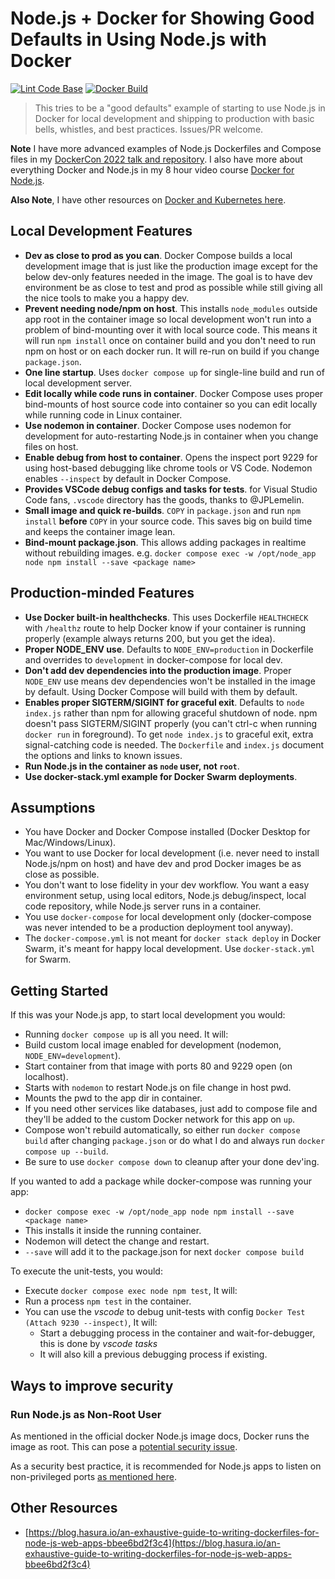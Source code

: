 # Node.js + Docker for Showing Good Defaults in Using Node.js with Docker

[![Lint Code Base](https://github.com/BretFisher/node-docker-good-defaults/actions/workflows/call-super-linter.yaml/badge.svg)](https://github.com/BretFisher/node-docker-good-defaults/actions/workflows/call-super-linter.yaml)
[![Docker Build](https://github.com/BretFisher/node-docker-good-defaults/actions/workflows/call-docker-build.yaml/badge.svg)](https://github.com/BretFisher/node-docker-good-defaults/actions/workflows/call-docker-build.yaml)

> This tries to be a "good defaults" example of starting to use Node.js in Docker for local development and shipping to production with basic bells, whistles, and best practices. Issues/PR welcome.

**Note** I have more advanced examples of Node.js Dockerfiles and Compose files in my [DockerCon 2022 talk and repository](https://github.com/BretFisher/nodejs-rocks-in-docker).
I also have more about everything Docker and Node.js in my 8 hour video course [Docker for Node.js](https://www.bretfisher.com/node/).

**Also Note**, I have other resources on [Docker and Kubernetes here](https://www.bretfisher.com/docker).

## Local Development Features

- **Dev as close to prod as you can**.
Docker Compose builds a local development image that is just like the production image except for the
below dev-only features needed in the image.
The goal is to have dev environment be as close to test and prod as possible while still giving all the
nice tools to make you a happy dev.
- **Prevent needing node/npm on host**.
This installs `node_modules` outside app root in the container image so local development won't run into a
problem of bind-mounting over it with local source code. This means it will run `npm install`
once on container build and you don't need to run npm on host or on each docker run.
It will re-run on build if you change `package.json`.
- **One line startup**. Uses `docker compose up` for single-line build and run of local
development server.
- **Edit locally while code runs in container**.
Docker Compose uses proper bind-mounts of host source code into container so you can edit
locally while running code in Linux container.
- **Use nodemon in container**. Docker Compose uses nodemon for development for auto-restarting
Node.js in container when you change files on host.
- **Enable debug from host to container**. Opens the inspect port 9229 for using host-based
debugging like chrome tools or VS Code. Nodemon enables `--inspect` by default in Docker Compose.
- **Provides VSCode debug configs and tasks for tests**. for Visual Studio Code fans,
`.vscode` directory has the goods, thanks to @JPLemelin.
- **Small image and quick re-builds**. `COPY` in `package.json` and run `npm install`
**before** `COPY` in your source code. This saves big on build time and keeps the container image lean.
- **Bind-mount package.json**. This allows adding packages in realtime without rebuilding images. e.g.
`docker compose exec -w /opt/node_app node npm install --save <package name>`

## Production-minded Features

- **Use Docker built-in healthchecks**. This uses Dockerfile `HEALTHCHECK` with `/healthz` route to
help Docker know if your container is running properly (example always returns 200, but you get the idea).
- **Proper NODE_ENV use**. Defaults to `NODE_ENV=production` in Dockerfile and overrides to
`development` in docker-compose for local dev.
- **Don't add dev dependencies into the production image**. Proper `NODE_ENV` use means dev dependencies
won't be installed in the image by default. Using Docker Compose will build with them by default.
- **Enables proper SIGTERM/SIGINT for graceful exit**. Defaults to `node index.js` rather than npm
for allowing graceful shutdown of node.
npm doesn't pass SIGTERM/SIGINT properly (you can't ctrl-c when running `docker run` in foreground).
To get `node index.js` to graceful exit, extra signal-catching code is needed.
The `Dockerfile` and `index.js` document the options and links to known issues.
- **Run Node.js in the container as `node` user, not `root`**.
- **Use docker-stack.yml example for Docker Swarm deployments**.

## Assumptions

- You have Docker and Docker Compose installed (Docker Desktop for Mac/Windows/Linux).
- You want to use Docker for local development (i.e. never need to install Node.js/npm on host)
and have dev and prod Docker images be as close as possible.
- You don't want to lose fidelity in your dev workflow. You want a easy environment setup,
using local editors, Node.js debug/inspect, local code repository, while Node.js server runs in a container.
- You use `docker-compose` for local development only (docker-compose was never intended to be
a production deployment tool anyway).
- The `docker-compose.yml` is not meant for `docker stack deploy` in Docker Swarm,
it's meant for happy local development. Use `docker-stack.yml` for Swarm.

## Getting Started

If this was your Node.js app, to start local development you would:

- Running `docker compose up` is all you need. It will:
- Build custom local image enabled for development (nodemon, `NODE_ENV=development`).
- Start container from that image with ports 80 and 9229 open (on localhost).
- Starts with `nodemon` to restart Node.js on file change in host pwd.
- Mounts the pwd to the app dir in container.
- If you need other services like databases,
just add to compose file and they'll be added to the custom Docker network for this app on `up`.
- Compose won't rebuild automatically, so either run `docker compose build` after changing `package.json`
or do what I do and always run `docker compose up --build`.
- Be sure to use `docker compose down` to cleanup after your done dev'ing.

If you wanted to add a package while docker-compose was running your app:

- `docker compose exec -w /opt/node_app node npm install --save <package name>`
- This installs it inside the running container.
- Nodemon will detect the change and restart.
- `--save` will add it to the package.json for next `docker compose build`

To execute the unit-tests, you would:

- Execute `docker compose exec node npm test`, It will:
- Run a process `npm test` in the container.
- You can use the *vscode* to debug unit-tests with config `Docker Test (Attach 9230 --inspect)`,
It will:
  - Start a debugging process in the container and wait-for-debugger, this is done by *vscode tasks*
  - It will also kill a previous debugging process if existing.

## Ways to improve security

### Run Node.js as Non-Root User

As mentioned in the official docker Node.js image docs, Docker runs the image as root.
This can pose a
[potential security issue](https://github.com/nodejs/docker-node/blob/master/docs/BestPractices.md#non-root-user).

As a security best practice, it is recommended for Node.js apps to listen on non-privileged ports
[as mentioned here](https://github.com/i0natan/nodebestpractices/blob/master/sections/security/non-root-user.md).

## Other Resources

- [https://blog.hasura.io/an-exhaustive-guide-to-writing-dockerfiles-for-node-js-web-apps-bbee6bd2f3c4](https://blog.hasura.io/an-exhaustive-guide-to-writing-dockerfiles-for-node-js-web-apps-bbee6bd2f3c4)
